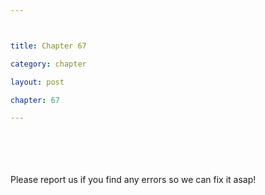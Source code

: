 ```yaml
---



title: Chapter 67

category: chapter

layout: post

chapter: 67 

---
```




<br><br><br><br>
Please report us if you find any errors so we can fix it asap!